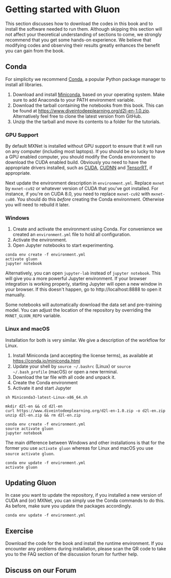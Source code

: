 # Getting started with Gluon

This section discusses how to download the codes in this book and to install the software needed to run them. Although skipping this section will not affect your theoretical understanding of sections to come, we strongly recommend that you get some hands-on experience. We believe that  modifying codes and observing their results greatly enhances the benefit you can gain from the book.

## Conda

For simplicity we recommend [Conda](https://conda.io), a popular Python package manager to install all libraries.

1. Download and install [Miniconda](https://conda.io/miniconda.html), based on your operating system. Make sure to add Anaconda to your PATH environment variable.
1. Download the tarball containing the notebooks from this book. This can be found at https://www.diveintodeeplearning.org/d2l-en-1.0.zip. Alternatively feel free to clone the latest version from GitHub.
1. Unzip the the tarball and move its contents to a folder for the tutorials.

### GPU Support

By default MXNet is installed without GPU support to ensure that it will run on any computer (including most laptops). If you should be so lucky to have a GPU enabled computer, you should modify the Conda environment to download the CUDA enabled build. Obviously you need to have the appropriate drivers installed, such as [CUDA](https://developer.nvidia.com/cuda-downloads), [CUDNN](https://developer.nvidia.com/cudnn) and [TensorRT](https://developer.nvidia.com/tensorrt), if appropriate.

Next update the environment description in `environment.yml`. Replace `mxnet` by `mxnet-cu92` or whatever version of CUDA that you've got installed. For instance, if you're on CUDA 8.0, you need to replace `mxnet-cu92` with `mxnet-cu80`. You should do this *before* creating the Conda environment. Otherwise you will need to rebuild it later.


### Windows

1. Create and activate the environment using Conda. For convenience we created an `environment.yml` file to hold all configuration.
1. Activate the environment.
1. Open Jupyter notebooks to start experimenting.

```
conda env create -f environment.yml
activate gluon
jupyter notebook
```

Alternatively, you can open `jupyter-lab` instead of `jupyter notebook`. This will give you a more powerful Jupyter environment.
If your browser integration is working properly, starting Jupyter will open a new window in your browser. If this doesn't happen, go to http://localhost:8888 to open it manually.

Some notebooks will automatically download the data set and pre-training model. You can adjust the location of the repository by overriding the `MXNET_GLUON_REPO` variable.

### Linux and macOS

Installation for both is very similar. We give a description of the workflow for Linux.

1. Install Miniconda (and accepting the license terms), as available at https://conda.io/miniconda.html
1. Update your shell by `source ~/.bashrc` (Linux) or `source ~/.bash_profile` (macOS) or open a new terminal.
1. Download the tar file with all code and unpack it.
1. Create the Conda environment
1. Activate it and start Jupyter

```
sh Miniconda3-latest-Linux-x86_64.sh

mkdir d2l-en && cd d2l-en
curl https://www.diveintodeeplearning.org/d2l-en-1.0.zip -o d2l-en.zip
unzip d2l-en.zip && rm d2l-en.zip

conda env create -f environment.yml
source activate gluon
jupyter notebook
```

The main difference between Windows and other installations is that for the former you use `activate gluon` whereas for Linux and macOS you use `source activate gluon`.

```
conda env update -f environment.yml
activate gluon
```

## Updating Gluon

In case you want to update the repository, if you installed a new version of CUDA and (or) MXNet, you can simply use the Conda commands to do this. As before, make sure you update the packages accordingly.

```
conda env update -f environment.yml
```

## Exercise

Download the code for the book and install the runtime environment. If you encounter any problems during installation, please scan the QR code to take you to the FAQ section of the discussion forum for further help.

## Discuss on our Forum

<div id="discuss" topic_id="2315"></div>
